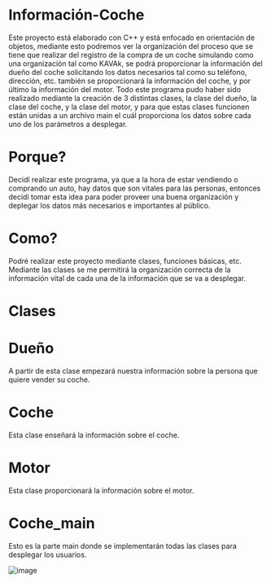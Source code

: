 # Información-Coche
Este proyecto está elaborado con C++ y está enfocado en orientación de objetos, mediante esto podremos ver la organización del proceso que se tiene que realizar del registro de la compra de un coche simulando como una organización tal como KAVAk, se podrá proporcionar la información del dueño del coche solicitando los datos necesarios tal como su teléfono, dirección, etc. también se proporcionará la información del coche, y por último la información del motor. Todo este programa pudo haber sido realizado mediante la creación de 3 distintas clases, la clase del dueño, la clase del coche, y la clase del motor, y para que estas clases funcionen están unidas a un archivo main el cuál proporciona los datos sobre cada uno de los parámetros a desplegar.

# Porque?
Decidí realizar este programa, ya que a la hora de estar vendiendo o comprando un auto, hay datos que son vitales para las personas, entonces decidí tomar esta idea para poder proveer una buena organización y deplegar los datos más necesarios e importantes al público.

# Como?
Podré realizar este proyecto mediante clases, funciones básicas, etc. Mediante las clases se me permitirá la organización correcta de la información vital de cada una de la información que se va a desplegar.

# Clases

# Dueño
A partir de esta clase empezará nuestra información sobre la persona que quiere vender su coche.

# Coche
Esta clase enseñará la información sobre el coche.

# Motor
Esta clase proporcionará la información sobre el motor.

# Coche_main
Esto es la parte main donde se implementarán todas las clases para desplegar los usuarios.

![image](https://github.com/user-attachments/assets/1051b0d6-32dc-4834-aa0f-31ee9ce0955a)




